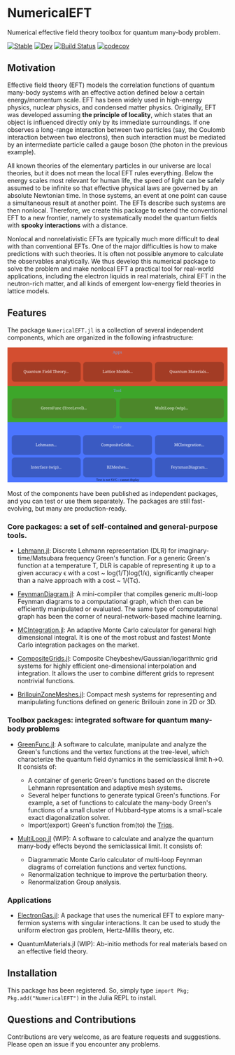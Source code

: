 # NumericalEFT

Numerical effective field theory toolbox for quantum many-body problem.

[![Stable](https://img.shields.io/badge/docs-stable-blue.svg)](https://numericalEFT.github.io/NumericalEFT.jl/)
[![Dev](https://img.shields.io/badge/docs-dev-blue.svg)](https://numericalEFT.github.io/NumericalEFT.jl/)
[![Build Status](https://github.com/numericalEFT/NumericalEFT.jl/workflows/CI/badge.svg)](https://github.com/numericalEFT/NumericalEFT.jl/actions)
[![codecov](https://codecov.io/gh/numericalEFT/NumericalEFT.jl/branch/master/graph/badge.svg?token=OKnDPEC3In)](https://codecov.io/gh/numericalEFT/NumericalEFT.jl)

## Motivation

Effective field theory (EFT) models the correlation functions of quantum many-body systems with an effective action defined below a certain energy/momentum scale. EFT has been widely used in high-energy physics, nuclear physics, and condensed matter physics. Originally, EFT was developed assuming __the principle of locality__, which states that an object is influenced directly only by its immediate surroundings. If one observes a long-range interaction between two particles (say, the Coulomb interaction between two electrons), then such interaction must be mediated by an intermediate particle called a gauge boson (the photon in the previous example).

All known theories of the elementary particles in our universe are local theories, but it does not mean the local EFT rules everything. Below the energy scales most relevant for human life, the speed of light can be safely assumed to be infinite so that effective physical laws are governed by an absolute Newtonian time. In those systems, an event at one point can cause a simultaneous result at another point. The EFTs describe such systems are then nonlocal. Therefore, we create this package to extend the conventional EFT to a new frontier, namely to systematically model the quantum fields with __spooky interactions__ with a distance.

Nonlocal and nonrelativistic EFTs are typically much more difficult to deal with than conventional EFTs. One of the major difficulties is how to make predictions with such theories. It is often not possible anymore to calculate the observables analytically. We thus develop this numerical package to solve the problem and make nonlocal EFT a practical tool for real-world applications, including the electron liquids in real materials, chiral EFT in the neutron-rich matter, and all kinds of emergent low-energy field theories in lattice models.

## Features

The package `NumericalEFT.jl` is a collection of several independent components, which are organized in the following infrastructure: 

![NumericalEFT](assets/numericalEFT2.svg)

Most of the components have been published as independent packages, and you can test or use them separately. The packages are still fast-evolving, but many are production-ready.

### Core packages: a set of self-contained and general-purpose tools.

- [Lehmann.jl](https://github.com/numericalEFT/Lehmann.jl): Discrete Lehmann representation (DLR) for imaginary-time/Matsubara frequency Green's function. For a generic Green's function at a temperature T, DLR is capable of representing it up to a given accuracy ϵ with a cost ~ log(1/T)log(1/ϵ), significantly cheaper than a naive approach with a cost ~ 1/(Tϵ). 

- [FeynmanDiagram.jl](https://github.com/numericalEFT/FeynmanDiagram.jl): A mini-compiler that compiles generic multi-loop Feynman diagrams to a computational graph, which then can be efficiently manipulated or evaluated. The same type of computational graph has been the corner of neural-network-based machine learning.

- [MCIntegration.jl](https://github.com/numericalEFT/MCIntegration.jl): An adaptive Monte Carlo calculator for general high dimensional integral. It is one of the most robust and fastest Monte Carlo integration packages on the market. 

- [CompositeGrids.jl](https://github.com/numericalEFT/CompositeGrids.jl): Composite Cheybeshev/Gaussian/logarithmic grid systems for highly efficient one-dimensional interpolation and integration. It allows the user to combine different grids to represent nontrivial functions.

- [BrillouinZoneMeshes.jl](https://github.com/numericalEFT/BrillouinZoneMeshes.jl): Compact mesh systems for representing and manipulating functions defined on generic Brillouin zone in 2D or 3D. 

### Toolbox packages: integrated software for quantum many-body problems

- [GreenFunc.jl](https://github.com/numericalEFT/GreenFunc.jl): A software to calculate, manipulate and analyze the Green's functions and the vertex functions at the tree-level, which characterize the quantum field dynamics in the semiclassical limit ħ→0. It consists of:
  - A container of generic Green's functions based on the discrete Lehmann representation and adaptive mesh systems. 
  - Several helper functions to generate typical Green's functions. For example, a set of functions to calculate the many-body Green's functions of a small cluster of Hubbard-type atoms is a small-scale exact diagonalization solver. 
  - Import(export) Green's function from(to) the [Triqs](https://triqs.github.io/triqs/latest/).

- [MultiLoop.jl](https://github.com/numericalEFT/MultiLoop.jl) (WIP): A software to calculate and analyze the quantum many-body effects beyond the semiclassical limit. It consists of:
  - Diagrammatic Monte Carlo calculator of multi-loop Feynman diagrams of correlation functions and vertex functions. 
  - Renormalization technique to improve the perturbation theory.
  - Renormalization Group analysis.

### Applications

- [ElectronGas.jl](https://github.com/numericalEFT/ElectronGas.jl): A package that uses the numerical EFT to explore many-fermion systems with singular interactions. It can be used to study the uniform electron gas problem, Hertz-Millis theory, etc. 

- QuantumMaterials.jl (WIP): Ab-initio methods for real materials based on an effective field theory.


## Installation

This package has been registered. So, simply type `import Pkg; Pkg.add("NumericalEFT")` in the Julia REPL to install.

## Questions and Contributions

Contributions are very welcome, as are feature requests and suggestions. Please open an issue if you encounter any problems.